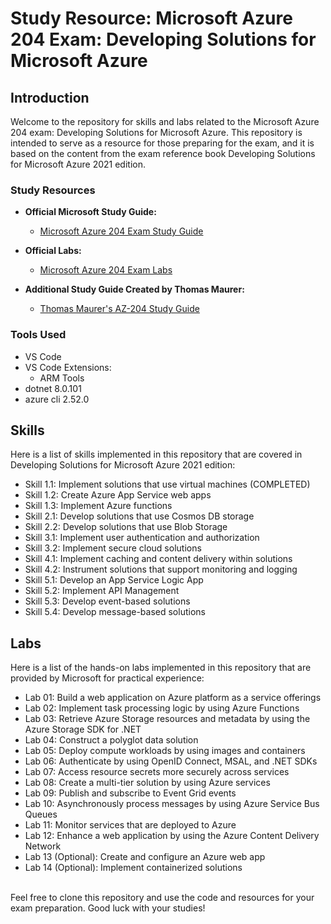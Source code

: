 # Study Resource: Microsoft Azure 204 Exam: Developing Solutions for Microsoft Azure

## Introduction

Welcome to the repository for skills and labs related to the Microsoft Azure 204 exam: Developing Solutions for Microsoft Azure. This repository is intended to serve as a resource for those preparing for the exam, and it is based on the content from the exam reference book Developing Solutions for Microsoft Azure 2021 edition.

### Study Resources

- **Official Microsoft Study Guide:**
  - [Microsoft Azure 204 Exam Study Guide](https://learn.microsoft.com/en-us/credentials/certifications/resources/study-guides/az-204)

- **Official Labs:**
  - [Microsoft Azure 204 Exam Labs](https://microsoftlearning.github.io/AZ-204-DevelopingSolutionsforMicrosoftAzure/)

- **Additional Study Guide Created by Thomas Maurer:**
  - [Thomas Maurer's AZ-204 Study Guide](https://www.thomasmaurer.ch/2020/03/az-204-study-guide-developing-solutions-for-microsoft-azure/)

### Tools Used

- VS Code
- VS Code Extensions:
    - ARM Tools
- dotnet 8.0.101 
- azure cli 2.52.0


## Skills

Here is a list of skills implemented in this repository that are covered in Developing Solutions for Microsoft Azure 2021 edition:

* Skill 1.1: Implement solutions that use virtual machines (COMPLETED)
* Skill 1.2: Create Azure App Service web apps
* Skill 1.3: Implement Azure functions
* Skill 2.1: Develop solutions that use Cosmos DB storage
* Skill 2.2: Develop solutions that use Blob Storage
* Skill 3.1: Implement user authentication and authorization
* Skill 3.2: Implement secure cloud solutions
* Skill 4.1: Implement caching and content delivery within solutions
* Skill 4.2: Instrument solutions that support monitoring and logging
* Skill 5.1: Develop an App Service Logic App
* Skill 5.2: Implement API Management
* Skill 5.3: Develop event-based solutions
* Skill 5.4: Develop message-based solutions


## Labs

Here is a list of the hands-on labs implemented in this repository that are provided by Microsoft for practical experience:

* Lab 01: Build a web application on Azure platform as a service offerings
* Lab 02: Implement task processing logic by using Azure Functions
* Lab 03: Retrieve Azure Storage resources and metadata by using the Azure Storage SDK for .NET
* Lab 04: Construct a polyglot data solution
* Lab 05: Deploy compute workloads by using images and containers
* Lab 06: Authenticate by using OpenID Connect, MSAL, and .NET SDKs
* Lab 07: Access resource secrets more securely across services
* Lab 08: Create a multi-tier solution by using Azure services
* Lab 09: Publish and subscribe to Event Grid events
* Lab 10: Asynchronously process messages by using Azure Service Bus Queues
* Lab 11: Monitor services that are deployed to Azure
* Lab 12: Enhance a web application by using the Azure Content Delivery Network
* Lab 13 (Optional): Create and configure an Azure web app
* Lab 14 (Optional): Implement containerized solutions  

  
\
Feel free to clone this repository and use the code and resources for your exam preparation. Good luck with your studies!